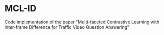 # MCL-ID
Code implementation of the paper "Multi-faceted Contrastive Learning with Inter-frame Difference for Traffic Video Question Answering"
